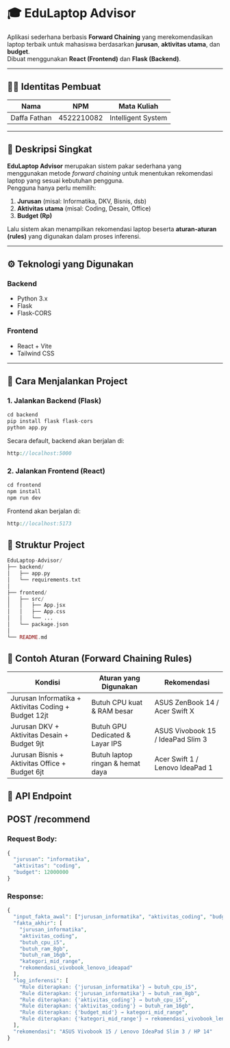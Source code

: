 # 🎓 EduLaptop Advisor

Aplikasi sederhana berbasis **Forward Chaining** yang merekomendasikan laptop terbaik untuk mahasiswa berdasarkan **jurusan**, **aktivitas utama**, dan **budget**.  
Dibuat menggunakan **React (Frontend)** dan **Flask (Backend)**.

---

## 👨‍💻 Identitas Pembuat

| Nama | NPM | Mata Kuliah |
|------|------|--------------|
| Daffa Fathan | 4522210082 | Intelligent System |

---

## 🧠 Deskripsi Singkat

**EduLaptop Advisor** merupakan sistem pakar sederhana yang menggunakan metode *forward chaining* untuk menentukan rekomendasi laptop yang sesuai kebutuhan pengguna.  
Pengguna hanya perlu memilih:
1. **Jurusan** (misal: Informatika, DKV, Bisnis, dsb)
2. **Aktivitas utama** (misal: Coding, Desain, Office)
3. **Budget (Rp)**  

Lalu sistem akan menampilkan rekomendasi laptop beserta **aturan-aturan (rules)** yang digunakan dalam proses inferensi.

---

## ⚙️ Teknologi yang Digunakan

### Backend
- Python 3.x  
- Flask  
- Flask-CORS  

### Frontend
- React + Vite  
- Tailwind CSS  

---

## 🚀 Cara Menjalankan Project

### 1. Jalankan Backend (Flask)
```php
cd backend
pip install flask flask-cors
python app.py
```
Secara default, backend akan berjalan di:
```php
http://localhost:5000
```

### 2. Jalankan Frontend (React)
```php
cd frontend
npm install
npm run dev
```
Frontend akan berjalan di:
```php
http://localhost:5173
```
## 🧩 Struktur Project
```php
EduLaptop-Advisor/
├── backend/
│   ├── app.py
│   └── requirements.txt
│
├── frontend/
│   ├── src/
│   │   ├── App.jsx
│   │   ├── App.css
│   │   └── ...
│   └── package.json
│
└── README.md
```

## 🧠 Contoh Aturan (Forward Chaining Rules)
| Kondisi                                              | Aturan yang Digunakan            | Rekomendasi                       |
| ---------------------------------------------------- | -------------------------------- | --------------------------------- |
| Jurusan Informatika + Aktivitas Coding + Budget 12jt | Butuh CPU kuat & RAM besar       | ASUS ZenBook 14 / Acer Swift X    |
| Jurusan DKV + Aktivitas Desain + Budget 9jt          | Butuh GPU Dedicated & Layar IPS  | ASUS Vivobook 15 / IdeaPad Slim 3 |
| Jurusan Bisnis + Aktivitas Office + Budget 6jt       | Butuh laptop ringan & hemat daya | Acer Swift 1 / Lenovo IdeaPad 1   |

## 🧾 API Endpoint

## POST /recommend

### Request Body:
```php
{
  "jurusan": "informatika",
  "aktivitas": "coding",
  "budget": 12000000
}
```

### Response:
```php
{
  "input_fakta_awal": ["jurusan_informatika", "aktivitas_coding", "budget_mid"],
  "fakta_akhir": [
    "jurusan_informatika",
    "aktivitas_coding",
    "butuh_cpu_i5",
    "butuh_ram_8gb",
    "butuh_ram_16gb",
    "kategori_mid_range",
    "rekomendasi_vivobook_lenovo_ideapad"
  ],
  "log_inferensi": [
    "Rule diterapkan: {'jurusan_informatika'} → butuh_cpu_i5",
    "Rule diterapkan: {'jurusan_informatika'} → butuh_ram_8gb",
    "Rule diterapkan: {'aktivitas_coding'} → butuh_cpu_i5",
    "Rule diterapkan: {'aktivitas_coding'} → butuh_ram_16gb",
    "Rule diterapkan: {'budget_mid'} → kategori_mid_range",
    "Rule diterapkan: {'kategori_mid_range'} → rekomendasi_vivobook_lenovo_ideapad"
  ],
  "rekomendasi": "ASUS Vivobook 15 / Lenovo IdeaPad Slim 3 / HP 14"
}
```
